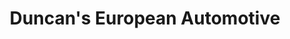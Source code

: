 ---
title: "Duncan's European Automotive"
url: /londonderry/duncans-european-automotive/
shop: car repair
---